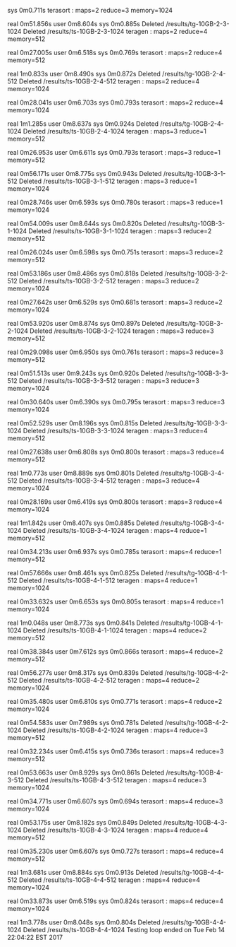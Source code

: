 
sys     0m0.711s
terasort : maps=2 reduce=3 memory=1024

real    0m51.856s
user    0m8.604s
sys     0m0.885s
Deleted /results/tg-10GB-2-3-1024
Deleted /results/ts-10GB-2-3-1024
teragen : maps=2 reduce=4 memory=512

real    0m27.005s
user    0m6.518s
sys     0m0.769s
terasort : maps=2 reduce=4 memory=512

real    1m0.833s
user    0m8.490s
sys     0m0.872s
Deleted /results/tg-10GB-2-4-512
Deleted /results/ts-10GB-2-4-512
teragen : maps=2 reduce=4 memory=1024

real    0m28.041s
user    0m6.703s
sys     0m0.793s
terasort : maps=2 reduce=4 memory=1024

real    1m1.285s
user    0m8.637s
sys     0m0.924s
Deleted /results/tg-10GB-2-4-1024
Deleted /results/ts-10GB-2-4-1024
teragen : maps=3 reduce=1 memory=512

real    0m26.953s
user    0m6.611s
sys     0m0.793s
terasort : maps=3 reduce=1 memory=512

real    0m56.171s
user    0m8.775s
sys     0m0.943s
Deleted /results/tg-10GB-3-1-512
Deleted /results/ts-10GB-3-1-512
teragen : maps=3 reduce=1 memory=1024

real    0m28.746s
user    0m6.593s
sys     0m0.780s
terasort : maps=3 reduce=1 memory=1024

real    0m54.009s
user    0m8.644s
sys     0m0.820s
Deleted /results/tg-10GB-3-1-1024
Deleted /results/ts-10GB-3-1-1024
teragen : maps=3 reduce=2 memory=512

real    0m26.024s
user    0m6.598s
sys     0m0.751s
terasort : maps=3 reduce=2 memory=512

real    0m53.186s
user    0m8.486s
sys     0m0.818s
Deleted /results/tg-10GB-3-2-512
Deleted /results/ts-10GB-3-2-512
teragen : maps=3 reduce=2 memory=1024

real    0m27.642s
user    0m6.529s
sys     0m0.681s
terasort : maps=3 reduce=2 memory=1024

real    0m53.920s
user    0m8.874s
sys     0m0.897s
Deleted /results/tg-10GB-3-2-1024
Deleted /results/ts-10GB-3-2-1024
teragen : maps=3 reduce=3 memory=512

real    0m29.098s
user    0m6.950s
sys     0m0.761s
terasort : maps=3 reduce=3 memory=512

real    0m51.513s
user    0m9.243s
sys     0m0.920s
Deleted /results/tg-10GB-3-3-512
Deleted /results/ts-10GB-3-3-512
teragen : maps=3 reduce=3 memory=1024

real    0m30.640s
user    0m6.390s
sys     0m0.795s
terasort : maps=3 reduce=3 memory=1024

real    0m52.529s
user    0m8.196s
sys     0m0.815s
Deleted /results/tg-10GB-3-3-1024
Deleted /results/ts-10GB-3-3-1024
teragen : maps=3 reduce=4 memory=512

real    0m27.638s
user    0m6.808s
sys     0m0.800s
terasort : maps=3 reduce=4 memory=512

real    1m0.773s
user    0m8.889s
sys     0m0.801s
Deleted /results/tg-10GB-3-4-512
Deleted /results/ts-10GB-3-4-512
teragen : maps=3 reduce=4 memory=1024

real    0m28.169s
user    0m6.419s
sys     0m0.800s
terasort : maps=3 reduce=4 memory=1024

real    1m1.842s
user    0m8.407s
sys     0m0.885s
Deleted /results/tg-10GB-3-4-1024
Deleted /results/ts-10GB-3-4-1024
teragen : maps=4 reduce=1 memory=512

real    0m34.213s
user    0m6.937s
sys     0m0.785s
terasort : maps=4 reduce=1 memory=512

real    0m57.666s
user    0m8.461s
sys     0m0.825s
Deleted /results/tg-10GB-4-1-512
Deleted /results/ts-10GB-4-1-512
teragen : maps=4 reduce=1 memory=1024

real    0m33.632s
user    0m6.653s
sys     0m0.805s
terasort : maps=4 reduce=1 memory=1024

real    1m0.048s
user    0m8.773s
sys     0m0.841s
Deleted /results/tg-10GB-4-1-1024
Deleted /results/ts-10GB-4-1-1024
teragen : maps=4 reduce=2 memory=512

real    0m38.384s
user    0m7.612s
sys     0m0.866s
terasort : maps=4 reduce=2 memory=512

real    0m56.277s
user    0m8.317s
sys     0m0.839s
Deleted /results/tg-10GB-4-2-512
Deleted /results/ts-10GB-4-2-512
teragen : maps=4 reduce=2 memory=1024

real    0m35.480s
user    0m6.810s
sys     0m0.771s
terasort : maps=4 reduce=2 memory=1024

real    0m54.583s
user    0m7.989s
sys     0m0.781s
Deleted /results/tg-10GB-4-2-1024
Deleted /results/ts-10GB-4-2-1024
teragen : maps=4 reduce=3 memory=512

real    0m32.234s
user    0m6.415s
sys     0m0.736s
terasort : maps=4 reduce=3 memory=512

real    0m53.663s
user    0m8.929s
sys     0m0.861s
Deleted /results/tg-10GB-4-3-512
Deleted /results/ts-10GB-4-3-512
teragen : maps=4 reduce=3 memory=1024

real    0m34.771s
user    0m6.607s
sys     0m0.694s
terasort : maps=4 reduce=3 memory=1024

real    0m53.175s
user    0m8.182s
sys     0m0.849s
Deleted /results/tg-10GB-4-3-1024
Deleted /results/ts-10GB-4-3-1024
teragen : maps=4 reduce=4 memory=512

real    0m35.230s
user    0m6.607s
sys     0m0.727s
terasort : maps=4 reduce=4 memory=512

real    1m3.681s
user    0m8.884s
sys     0m0.913s
Deleted /results/tg-10GB-4-4-512
Deleted /results/ts-10GB-4-4-512
teragen : maps=4 reduce=4 memory=1024

real    0m33.873s
user    0m6.519s
sys     0m0.824s
terasort : maps=4 reduce=4 memory=1024

real    1m3.778s
user    0m8.048s
sys     0m0.804s
Deleted /results/tg-10GB-4-4-1024
Deleted /results/ts-10GB-4-4-1024
Testing loop ended on Tue Feb 14 22:04:22 EST 2017
